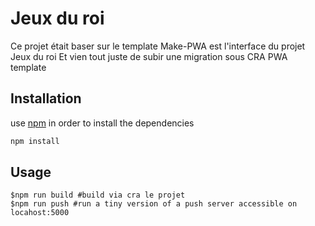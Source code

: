 # Jeux du roi

Ce projet était baser sur le template Make-PWA est l'interface du projet Jeux du roi
Et vien tout juste de subir une migration sous CRA PWA template

## Installation

use [npm](https://www.npmjs.com/) in order to install the dependencies

```bash
npm install
```

## Usage

```shell
$npm run build #build via cra le projet
$npm run push #run a tiny version of a push server accessible on  locahost:5000
```

